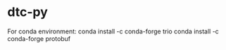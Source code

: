 # dtc-py

For conda environment:
conda install -c conda-forge trio 
conda install -c conda-forge protobuf